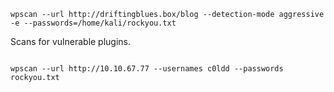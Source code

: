 ```wpscan --url http://driftingblues.box/blog --detection-mode aggressive -e --passwords=/home/kali/rockyou.txt ```

Scans for vulnerable plugins.
 ```wpscan --url http://192.168.1.101/blog/ --enumerate ap --plugins-detection aggressive --plugins-version-detection aggressive
 ```
 
 ```
 wpscan --url http://10.10.67.77 --usernames c0ldd --passwords rockyou.txt
 ```
